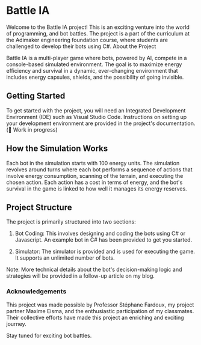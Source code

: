 # Battle IA

Welcome to the Battle IA project! This is an exciting venture into the world of  programming, and bot battles. The project is a part of the curriculum at the Adimaker engineering foundation course, where students are challenged to develop their bots using C#.
About the Project

Battle IA is a multi-player game where bots, powered by AI, compete in a console-based simulated environment. The goal is to maximize energy efficiency and survival in a dynamic, ever-changing environment that includes energy capsules, shields, and the possibility of going invisible.
## Getting Started

To get started with the project, you will need an Integrated Development Environment (IDE) such as Visual Studio Code. Instructions on setting up your development environment are provided in the project's documentation. (🚧 Work in progress)
## How the Simulation Works

Each bot in the simulation starts with 100 energy units. The simulation revolves around turns where each bot performs a sequence of actions that involve energy consumption, scanning of the terrain, and executing the chosen action. Each action has a cost in terms of energy, and the bot's survival in the game is linked to how well it manages its energy reserves.
## Project Structure

The project is primarily structured into two sections:

1)  Bot Coding: This involves designing and coding the bots using C# or Javascript. An example bot in C# has been provided to get you started.

2)  Simulator: The simulator is provided and is used for executing the game. It supports an unlimited number of bots.

Note: More technical details about the bot's decision-making logic and strategies will be provided in a follow-up article on my blog.

### Acknowledgements

This project was made possible by Professor Stéphane Fardoux, my project partner Maxime Eisma, and the enthusiastic participation of my classmates. Their collective efforts have made this project an enriching and exciting journey.

Stay tuned for exciting bot battles.
